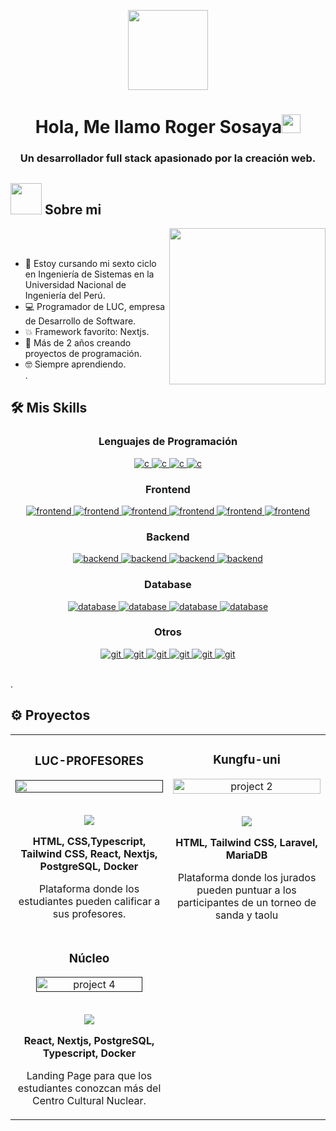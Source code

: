 <p align="center">
  <img style="width:8rem; height:auto" src="https://cdn.dribbble.com/users/1787323/screenshots/10091971/media/d43c019bfeff34be8816481e843ea8c1.png"/>
</p>

<h1 align="center">Hola, Me llamo Roger Sosaya<img width="30px" src="https://raw.githubusercontent.com/iampavangandhi/iampavangandhi/master/gifs/Hi.gif"></h1>
<h3 font-size="20" align="center">Un desarrollador full stack apasionado por la creación web.</h3>

## <picture><img src = "https://github.com/7oSkaaa/7oSkaaa/blob/main/Images/about_me.gif?raw=true" width = 50px></picture> Sobre mi

<picture> <img align="right" src="https://github.com/7oSkaaa/7oSkaaa/blob/main/Images/Right_Side.gif?raw=true" width = 250px></picture>

<br><br>

- :school: Estoy cursando mi sexto ciclo en Ingeniería de Sistemas en la Universidad Nacional de Ingeniería del Perú.
- :computer: Programador de LUC, empresa de Desarrollo de Software.
- :boom: Framework favorito: Nextjs.
- 🌱 Más de 2 años creando proyectos de programación.
- :nerd_face: Siempre aprendiendo.
<br>.








## 🛠️ Mis Skills

<h3 align="center">Lenguajes de Programación</h3>
<p align="center">
  <a href="" target="_blank"> 
    <img src="https://img.shields.io/badge/JavaScript-F7DF1E?style=for-the-badge&logo=javascript&logoColor=black"
      alt="c"/>
  </a>
  <a href="" target="_blank"> 
    <img src="https://img.shields.io/badge/TypeScript-007ACC?style=for-the-badge&logo=typescript&logoColor=white"
      alt="c"/>
  </a>
  <a href="" target="_blank"> 
    <img src="https://img.shields.io/badge/Java-ED8B00?style=for-the-badge&logo=openjdk&logoColor=white"
      alt="c"/>
  </a>
  <a href="" target="_blank"> 
    <img src="https://img.shields.io/badge/PHP-777BB4?style=for-the-badge&logo=php&logoColor=white"
      alt="c"/>
  </a>
</p>

<h3 align="center">Frontend</h3>
<p align="center">
  <a href="" target="_blank"> 
    <img src="https://img.shields.io/badge/HTML5-E34F26?style=for-the-badge&logo=html5&logoColor=white"
      alt="frontend"/> 
  </a>
  <a href="" target="_blank"> 
    <img src="https://img.shields.io/badge/CSS3-1572B6?style=for-the-badge&logo=css3&logoColor=white"
      alt="frontend"/> 
  </a>
  <a href="" target="_blank"> 
    <img src="https://img.shields.io/badge/React-20232A?style=for-the-badge&logo=react&logoColor=61DAFB"
      alt="frontend"/> 
  </a>
  <a href="" target="_blank"> 
    <img src="https://img.shields.io/badge/Next-black?style=for-the-badge&logo=next.js&logoColor=white"
      alt="frontend"/> 
  </a>
  <a href="" target="_blank"> 
    <img src="https://img.shields.io/badge/redux-%23593d88.svg?style=for-the-badge&logo=redux&logoColor=white"
      alt="frontend"/> 
  </a>
  <a href="" target="_blank"> 
    <img src="https://img.shields.io/badge/tailwindcss-%2338B2AC.svg?style=for-the-badge&logo=tailwind-css&logoColor=white"
      alt="frontend"/> 
  </a>
</p>

<h3 align="center">Backend</h3>
<p align="center">
  <a href="" target="_blank"> 
    <img src="https://img.shields.io/badge/node.js-6DA55F?style=for-the-badge&logo=node.js&logoColor=white"
      alt="backend"/> 
  </a>
 <a href="" target="_blank"> 
    <img src="https://img.shields.io/badge/express.js-%23404d59.svg?style=for-the-badge&logo=express&logoColor=%2361DAFB"
      alt="backend"/> 
  </a>
    <a href="" target="_blank"> 
    <img src="https://img.shields.io/badge/laravel-%23FF2D20.svg?style=for-the-badge&logo=laravel&logoColor=white"
      alt="backend"/> 
  </a>
  <a href="" target="_blank"> 
    <img src="https://img.shields.io/badge/Prisma-3982CE?style=for-the-badge&logo=Prisma&logoColor=white"
      alt="backend"/> 
  </a>
 
 
</p>

<h3 align="center">Database</h3>
<p align="center">
  <a href="" target="_blank"> 
    <img src="https://img.shields.io/badge/postgres-%23316192.svg?style=for-the-badge&logo=postgresql&logoColor=white"
      alt="database"/> 
  </a>
  <a href="" target="_blank"> 
    <img src="https://img.shields.io/badge/mysql-4479A1.svg?style=for-the-badge&logo=mysql&logoColor=white"
      alt="database"/> 
  </a>
 <a href="" target="_blank"> 
    <img src="https://img.shields.io/badge/MariaDB-003545?style=for-the-badge&logo=mariadb&logoColor=white"
      alt="database"/> 
  </a>
 <a href="" target="_blank"> 
    <img src="https://img.shields.io/badge/MongoDB-%234ea94b.svg?style=for-the-badge&logo=mongodb&logoColor=white"
      alt="database"/> 
  </a>
</p>





<h3 align="center">Otros</h3>
<p align="center">
  <a href="" target="_blank">
    <img src="https://img.shields.io/badge/git-F05032.svg?style=for-the-badge&logo=git&logoColor=white"
      alt="git"/>
  </a>
  <a href="" target="_blank">
    <img src="https://img.shields.io/badge/github-%23121011.svg?style=for-the-badge&logo=github&logoColor=white"
      alt="git"/>
  </a>
  <a href="" target="_blank">
    <img src="https://img.shields.io/badge/docker-%230db7ed.svg?style=for-the-badge&logo=docker&logoColor=white"
      alt="git"/>
  </a>
  <a href="" target="_blank">
    <img src="https://img.shields.io/badge/Postman-FF6C37?style=for-the-badge&logo=postman&logoColor=white"
      alt="git"/>
  </a>
  <a href="" target="_blank">
    <img src="https://img.shields.io/badge/Notion-%23000000.svg?style=for-the-badge&logo=notion&logoColor=white"
      alt="git"/>
  </a>
  <a href="" target="_blank">
    <img src="https://img.shields.io/badge/vercel-%23000000.svg?style=for-the-badge&logo=vercel&logoColor=white"
      alt="git"/>
  </a>
</p>
<br>.









## ⚙️ Proyectos
<div align="center">
	<table>
		<tr>
			<td width="50%">
				<h3 align="center">LUC-PROFESORES</h3>
				<div align="center">  
					<a href='' >
						<img src="http://imgfz.com/i/NxtJVrz.png" height="100%"  />
					</a>
					<br>
					<br>
					<p>
						<a href="https://github.com/mitp7/Surely_Insured" target="_blank">
							<img src="https://img.shields.io/badge/Repo-lightgrey?style=for-the-badge&logo=github"/>
						</a> 
					</p>
					<p><strong>HTML, CSS,Typescript, Tailwind CSS, React, Nextjs, PostgreSQL, Docker</strong></p>
          <p>
            Plataforma donde los estudiantes pueden calificar a sus profesores.
					</p>
				</div>
			</td>
			<td width="50%">
				<h3 align="center">Kungfu-uni</h3>
				<div align="center" >  
					<a href='http://imgfz.com/i/FGiQXnx.png' target="_blank">
						<img src="http://imgfz.com/i/FGiQXnx.png" alt="project 2" height="100%" />
					</a>
					<br>
					<br>
					<p>
						<a href="https://github.com/mitp7/We_Town" target="_blank">
							<img src="https://img.shields.io/badge/Repo-lightgrey?style=for-the-badge&logo=github"/>
						</a>
					</p>
					 <p><strong>HTML, Tailwind CSS, Laravel, MariaDB</strong></p>
					<p>Plataforma donde los jurados pueden puntuar a los participantes de un torneo de sanda y taolu</p>
				</div>
        </tr>
	    <tr>
            <td width="50%">
                <h3 align="center">Núcleo</h3>
                <div align="center">  
                    <a href='' target="_blank">
                        <img src="http://imgfz.com/i/5hP7C2I.png" alt="project 4" width="85%" height="40%" />
                    </a>
                    <br>
                    <br>
                    <p>
                        <a href="https://github.com/mitp7/Lidar_Scanning_System" target="_blank">
							<img src="https://img.shields.io/badge/Repo-lightgrey?style=for-the-badge&logo=github"/>
						</a>  	
                    </p>
                    <p><strong>React, Nextjs, PostgreSQL, Typescript, Docker</strong></p>
		    <p>Landing Page para que los estudiantes conozcan más del Centro Cultural Nuclear.</p>
                </div>	
            </td>
        </tr>
	</table>
</div>
<br />


